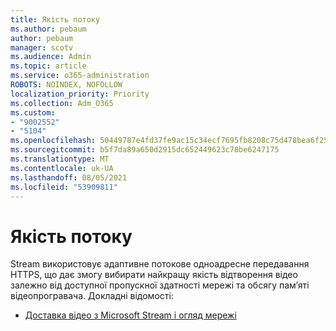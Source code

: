 ```yaml
---
title: Якість потоку
ms.author: pebaum
author: pebaum
manager: scotv
ms.audience: Admin
ms.topic: article
ms.service: o365-administration
ROBOTS: NOINDEX, NOFOLLOW
localization_priority: Priority
ms.collection: Adm_O365
ms.custom:
- "9002552"
- "5104"
ms.openlocfilehash: 50449787e4fd37fe9ac15c34ecf7695fb8208c75d478bea6f25af3787063083b
ms.sourcegitcommit: b5f7da89a650d2915dc652449623c78be6247175
ms.translationtype: MT
ms.contentlocale: uk-UA
ms.lasthandoff: 08/05/2021
ms.locfileid: "53909811"
---
```

# <a name="stream-quality"></a>Якість потоку

Stream використовує адаптивне потокове одноадресне передавання HTTPS, що дає змогу вибирати найкращу якість відтворення відео залежно від доступної пропускної здатності мережі та обсягу пам’яті відеопрогравача. Докладні відомості:

- [Доставка відео з Microsoft Stream і огляд мережі](https://docs.microsoft.com/stream/network-overview)
